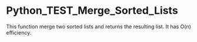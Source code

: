 # Python_TEST_Merge_Sorted_Lists
This function merge two sorted lists  and returns the resulting list. It has O(n) efficiency. 
